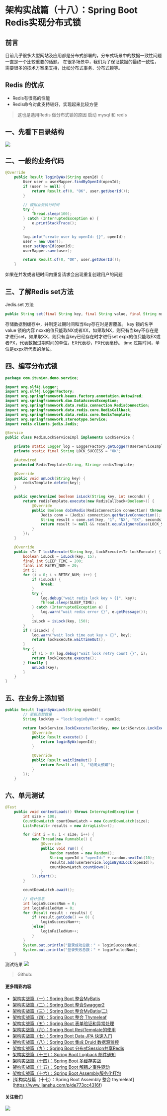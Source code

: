# 架构实战篇（十八）：Spring Boot Redis实现分布式锁

## 前言
目前几乎很多大型网站及应用都是分布式部署的，分布式场景中的数据一致性问题一直是一个比较重要的话题。
在很多场景中，我们为了保证数据的最终一致性，需要很多的技术方案来支持，比如分布式事务、分布式锁等。

## Redis 的优点
* Redis有很高的性能
* Redis命令对此支持较好，实现起来比较方便

> 这也是选用Redis 做分布式锁的原因
> 启动 mysql 和 redis

## 一、先看下目录结构
![](https://upload-images.jianshu.io/upload_images/9260441-90b6e98c2bb53dc8.png?imageMogr2/auto-orient/strip%7CimageView2/2/w/1240)

## 二、一般的业务代码

```java
@Override
    public Result loginByWx(String openId) {
        User user = userMapper.findByOpenId(openId);
        if (user != null) {
            return Result.of(0, "OK", user.getUserId());
        }

        // 模拟业务执行时间
        try {
            Thread.sleep(100);
        } catch (InterruptedException e) {
            e.printStackTrace();
        }

        log.info("create user by openId: {}", openId);
        user = new User();
        user.setOpenId(openId);
        userMapper.save(user);

        return Result.of(0, "OK", user.getUserId());
    }
```
如果在并发或者短时间内重复请求会出现重复创建用户的问题

## 三、了解Redis set方法

Jedis.set 方法
```java
public String set(final String key, final String value, final String nxxx, final String expx, final int time)

```
存储数据到缓存中，并制定过期时间和当Key存在时是否覆盖。
key 锁的名字
value 锁的内容
nxxx的值只能取NX或者XX，如果取NX，则只有当key不存在是才进行set，如果取XX，则只有当key已经存在时才进行set
expx的值只能取EX或者PX，代表数据过期时间的单位，EX代表秒，PX代表毫秒。
time 过期时间，单位是expx所代表的单位。


## 四、编写分布式锁

```java
package com.itunion.demo.service;

import org.slf4j.Logger;
import org.slf4j.LoggerFactory;
import org.springframework.beans.factory.annotation.Autowired;
import org.springframework.dao.DataAccessException;
import org.springframework.data.redis.connection.RedisConnection;
import org.springframework.data.redis.core.RedisCallback;
import org.springframework.data.redis.core.RedisTemplate;
import org.springframework.stereotype.Service;
import redis.clients.jedis.Jedis;

@Service
public class RedisLockServiceImpl implements LockService {

    private static Logger log = LoggerFactory.getLogger(UserServiceImpl.class);
    private static final String LOCK_SUCCESS = "OK";

    @Autowired
    protected RedisTemplate<String, String> redisTemplate;

    @Override
    public void unLock(String key) {
        redisTemplate.delete(key);
    }

    public synchronized boolean isLock(String key, int seconds) {
        return redisTemplate.execute(new RedisCallback<Boolean>() {
            @Override
            public Boolean doInRedis(RedisConnection connection) throws DataAccessException {
                Jedis conn = (Jedis) connection.getNativeConnection();
                String result = conn.set(key, "1", "NX", "EX", seconds);
                return result != null && result.equalsIgnoreCase(LOCK_SUCCESS);
            }
        });
    }

    @Override
    public <T> T lockExecute(String key, LockExecute<T> lockExecute) {
        boolean isLock = isLock(key, 15);
        final int SLEEP_TIME = 200;
        final int RETRY_NUM = 20;
        int i;
        for (i = 0; i < RETRY_NUM; i++) {
            if (isLock) {
                break;
            }
            try {
                log.debug("wait redis lock key > {}", key);
                Thread.sleep(SLEEP_TIME);
            } catch (InterruptedException e) {
                log.warn("wait redis error {}", e.getMessage());
            }
            isLock = isLock(key, 150);
        }
        if (!isLock) {
            log.warn("wait lock time out key > {}", key);
            return lockExecute.waitTimeOut();
        }
        try {
            if (i > 0) log.debug("wait lock retry count {}", i);
            return lockExecute.execute();
        } finally {
            unLock(key);
        }
    }
}
```


## 五、在业务上添加锁

```java
public Result loginByWxLock(String openId){
        // 更新点赞数量
        String lockKey = "lock:loginByWx:" + openId;

        return lockService.lockExecute(lockKey, new LockService.LockExecute<Result>() {
            @Override
            public Result execute() {
                return loginByWx(openId);
            }

            @Override
            public Result waitTimeOut() {
                return Result.of(-1, "访问太频繁");
            }
        });
    }
```

## 六、单元测试

```java
@Test
    public void contextLoads() throws InterruptedException {
        int size = 100;
        CountDownLatch countDownLatch = new CountDownLatch(size);
        List<Result> results = new ArrayList<>();

        for (int i = 0; i < size; i++) {
            new Thread(new Runnable() {
                @Override
                public void run() {
                    Random random = new Random();
                    String openId = "openId:" + random.nextInt(10);
                    results.add(userService.loginByWxLock(openId));
                    countDownLatch.countDown();
                }
            }).start();
        }

        countDownLatch.await();

        // 统计信息
        int loginSuccessNum = 0;
        int loginFailedNum = 0;
        for (Result result : results) {
            if (result.getCode() == 0) {
                loginSuccessNum++;
            }else{
                loginFailedNum++;
            }
        }
        System.out.println("登录成功总数：" + loginSuccessNum);
        System.out.println("登录失败总数：" + loginFailedNum);
    }
```

测试结果
![](https://upload-images.jianshu.io/upload_images/9260441-6ecaf40709cbe7e9.png?imageMogr2/auto-orient/strip%7CimageView2/2/w/1240)

> Github:

#### 更多精彩内容
* [架构实战篇（一）：Spring Boot 整合MyBatis](https://www.jianshu.com/p/5f76bc4bb7cf)
* [架构实战篇（二）：Spring Boot 整合Swagger2](https://www.jianshu.com/p/57a4381a2b45)
* [架构实战篇（三）：Spring Boot 整合MyBatis(二)](https://www.jianshu.com/p/b0668bf8cf60)
* [架构实战篇（四）：Spring Boot 整合 Thymeleaf](https://www.jianshu.com/p/b5a854c0e829)
* [架构实战篇（五）：Spring Boot 表单验证和异常处理](https://www.jianshu.com/p/5152c065d3cb)
* [架构实战篇（六）：Spring Boot RestTemplate的使用](https://www.jianshu.com/p/c96049624891)
* [架构实战篇（七）：Spring Boot Data JPA 快速入门](https://www.jianshu.com/p/9beec5b84a38)
* [架构实战篇（八）：Spring Boot 集成 Druid 数据源监控](https://www.jianshu.com/p/da2b1a069a2b)
* [架构实战篇（九）：Spring Boot 分布式Session共享Redis](https://www.jianshu.com/p/44130d6754c3)
* [架构实战篇（十三）：Spring Boot Logback 邮件通知](https://www.jianshu.com/p/9b3a3f3a7e87)
* [架构实战篇（十四）：Spring Boot 多缓存实战](https://www.jianshu.com/p/e4aa6c86dd59)
* [架构实战篇（十五）：Spring Boot 解耦之事件驱动](https://www.jianshu.com/p/fcb9287483c8)
* [架构实战篇（十六）：Spring Boot Assembly服务化打包](https://www.jianshu.com/p/583e5a63953a)
* [架构实战篇（十七）：Spring Boot Assembly 整合 thymeleaf]
(https://www.jianshu.com/p/de773cc4316f)

#### 关注我们

![](https://upload-images.jianshu.io/upload_images/8122772-b78dee4c5818c874?imageMogr2/auto-orient/strip%7CimageView2/2/w/640/format/webp)
